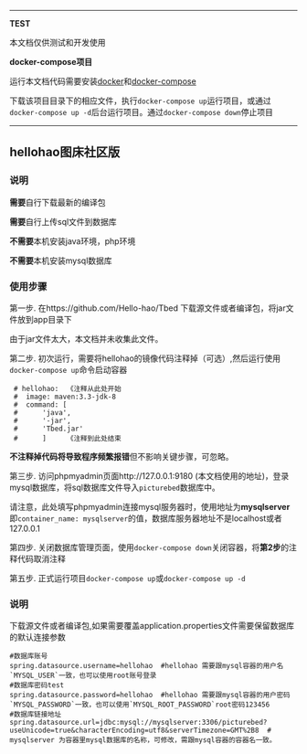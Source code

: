 ***
**TEST**

本文档仅供测试和开发使用

**docker-compose项目**

运行本文档代码需要安装[docker](https://www.runoob.com/docker/docker-tutorial.html)和[docker-compose](https://www.runoob.com/docker/docker-compose.html)

下载该项目目录下的相应文件，执行`docker-compose up`运行项目，或通过`docker-compose up -d`后台运行项目。通过`docker-compose down`停止项目

***


## hellohao图床社区版

### 说明

**需要**自行下载最新的编译包

**需要**自行上传sql文件到数据库

**不需要**本机安装java环境，php环境

**不需要**本机安装mysql数据库

### 使用步骤

第一步. 在https://github.com/Hello-hao/Tbed 下载源文件或者编译包，将jar文件放到app目录下

由于jar文件太大，本文档并未收集此文件。


第二步. 初次运行，需要将hellohao的镜像代码注释掉（可选）,然后运行使用`docker-compose up`命令启动容器

```
 # hellohao:  《注释从此处开始
 #  image: maven:3.3-jdk-8
 #  command: [
 #      'java',
 #      '-jar',
 #      'Tbed.jar'
 #      ]     《注释到此处结束
```

**不注释掉代码将导致程序频繁报错**但不影响关键步骤，可忽略。

第三步. 访问phpmyadmin页面http://127.0.0.1:9180 (本文档使用的地址)，登录mysql数据库，将sql数据库文件导入`picturebed`数据库中。

请注意，此处填写phpmyadmin连接mysql服务器时，使用地址为**mysqlserver**即`container_name: mysqlserver`的值，数据库服务器地址不是localhost或者127.0.0.1

第四步. 关闭数据库管理页面，使用`docker-compose down`关闭容器，将**第2步**的注释代码取消注释

第五步. 正式运行项目`docker-compose up`或`docker-compose up -d`


### 说明


 下载源文件或者编译包,如果需要覆盖application.properties文件需要保留数据库的默认连接参数

```
#数据库账号
spring.datasource.username=hellohao  #hellohao 需要跟mysql容器的用户名`MYSQL_USER`一致，也可以使用root账号登录
#数据库密码test
spring.datasource.password=hellohao  #hellohao 需要跟mysql容器的用户密码`MYSQL_PASSWORD`一致，也可以使用`MYSQL_ROOT_PASSWORD`root密码123456
#数据库链接地址
spring.datasource.url=jdbc:mysql://mysqlserver:3306/picturebed?useUnicode=true&characterEncoding=utf8&serverTimezone=GMT%2B8  # mysqlserver 为容器里mysql数据库的名称，可修改，需跟mysql容器的容器名一致。

```